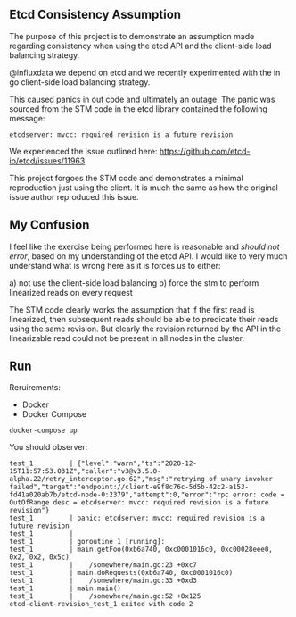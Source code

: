 Etcd Consistency Assumption
---------------------------

The purpose of this project is to demonstrate an assumption made regarding consistency when using the etcd API and the client-side load balancing strategy.

@influxdata we depend on etcd and we recently experimented with the in go client-side load balancing strategy.

This caused panics in out code and ultimately an outage. The panic was sourced from the STM code in the etcd library contained the following message:

```
etcdserver: mvcc: required revision is a future revision
```

We experienced the issue outlined here: https://github.com/etcd-io/etcd/issues/11963

This project forgoes the STM code and demonstrates a minimal reproduction just using the client. It is much the same as how the original issue author reproduced this issue.

## My Confusion

I feel like the exercise being performed here is reasonable and _should not error_, based on my understanding of the etcd API.
I would like to very much understand what is wrong here as it is forces us to either:

a) not use the client-side load balancing
b) force the stm to perform linearized reads on every request

The STM code clearly works the assumption that if the first read is linearized, then subsequent reads should be able to predicate their reads using the same revision.
But clearly the revision returned by the API in the linearizable read could not be present in all nodes in the cluster.

## Run

Reruirements:
- Docker
- Docker Compose

```
docker-compose up
```

You should observer:
```
test_1         | {"level":"warn","ts":"2020-12-15T11:57:53.031Z","caller":"v3@v3.5.0-alpha.22/retry_interceptor.go:62","msg":"retrying of unary invoker failed","target":"endpoint://client-e9f8c76c-5d5b-42c2-a153-fd41a020ab7b/etcd-node-0:2379","attempt":0,"error":"rpc error: code = OutOfRange desc = etcdserver: mvcc: required revision is a future revision"}
test_1         | panic: etcdserver: mvcc: required revision is a future revision
test_1         |
test_1         | goroutine 1 [running]:
test_1         | main.getFoo(0xb6a740, 0xc0001016c0, 0xc00028eee0, 0x2, 0x2, 0x5c)
test_1         | 	/somewhere/main.go:23 +0xc7
test_1         | main.doRequests(0xb6a740, 0xc0001016c0)
test_1         | 	/somewhere/main.go:33 +0xd3
test_1         | main.main()
test_1         | 	/somewhere/main.go:52 +0x125
etcd-client-revision_test_1 exited with code 2
```
